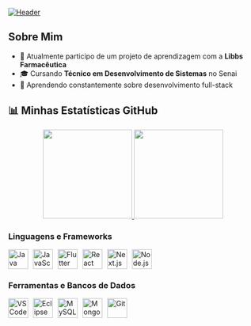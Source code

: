 
[![Header](https://github.com/user-attachments/assets/5d95563c-822f-4d44-93c2-5dac74f0b16c)](https://github.com/AnaLouBispo)

##  Sobre Mim

- 💼 Atualmente participo de um projeto de aprendizagem com a **Libbs Farmacêutica**
- 🎓 Cursando **Técnico em Desenvolvimento de Sistemas** no Senai
- 🌱 Aprendendo constantemente sobre desenvolvimento full-stack

## 📊 Minhas Estatísticas GitHub

<div align="center">
  <a href="https://github.com/AnaLouBispo">
    <img height="180em" src="https://github-readme-stats.vercel.app/api?username=AnaLouBispo&show_icons=true&theme=midnight-purple&include_all_commits=true&count_private=true&hide_border=true">
    <img height="180em" src="https://github-readme-stats.vercel.app/api/top-langs/?username=AnaLouBispo&layout=compact&theme=midnight-purple&hide_border=true">
  </a>
</div>


### Linguagens e Frameworks
<div style="display: flex; gap: 10px; flex-wrap: wrap;">
   <img alt="Java" height="40" src="https://cdn.jsdelivr.net/gh/devicons/devicon/icons/java/java-original.svg" title="Java"/>
   <img alt="JavaScript" height="40" src="https://cdn.jsdelivr.net/gh/devicons/devicon/icons/javascript/javascript-original.svg" title="JavaScript"/>
   <img alt="Flutter" height="40" src="https://cdn.jsdelivr.net/gh/devicons/devicon/icons/flutter/flutter-original.svg" title="Flutter"/>
   <img alt="React" height="40" src="https://cdn.jsdelivr.net/gh/devicons/devicon/icons/react/react-original.svg" title="React"/>
   <img alt="Next.js" height="40" src="https://cdn.jsdelivr.net/gh/devicons/devicon/icons/nextjs/nextjs-original.svg" title="Next.js"/>
   <img alt="Node.js" height="40" src="https://cdn.jsdelivr.net/gh/devicons/devicon/icons/nodejs/nodejs-original.svg" title="Node.js"/>
</div>

### Ferramentas e Bancos de Dados
<div style="display: flex; gap: 10px; flex-wrap: wrap; margin-top: 15px;">
   <img alt="VS Code" height="40" src="https://cdn.jsdelivr.net/gh/devicons/devicon/icons/vscode/vscode-original.svg" title="VS Code"/>
   <img alt="Eclipse" height="40" src="https://cdn.jsdelivr.net/gh/devicons/devicon/icons/eclipse/eclipse-original.svg" title="Eclipse"/>
   <img alt="MySQL" height="40" src="https://cdn.jsdelivr.net/gh/devicons/devicon/icons/mysql/mysql-original.svg" title="MySQL"/>
   <img alt="MongoDB" height="40" src="https://cdn.jsdelivr.net/gh/devicons/devicon/icons/mongodb/mongodb-original.svg" title="MongoDB"/>
   <img alt="Git" height="40" src="https://cdn.jsdelivr.net/gh/devicons/devicon/icons/git/git-original.svg" title="Git"/>
</div>
</div>
